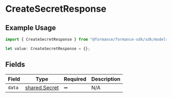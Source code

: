 # CreateSecretResponse

## Example Usage

```typescript
import { CreateSecretResponse } from "@formance/formance-sdk/sdk/models/shared";

let value: CreateSecretResponse = {};
```

## Fields

| Field                                                 | Type                                                  | Required                                              | Description                                           |
| ----------------------------------------------------- | ----------------------------------------------------- | ----------------------------------------------------- | ----------------------------------------------------- |
| `data`                                                | [shared.Secret](../../../sdk/models/shared/secret.md) | :heavy_minus_sign:                                    | N/A                                                   |